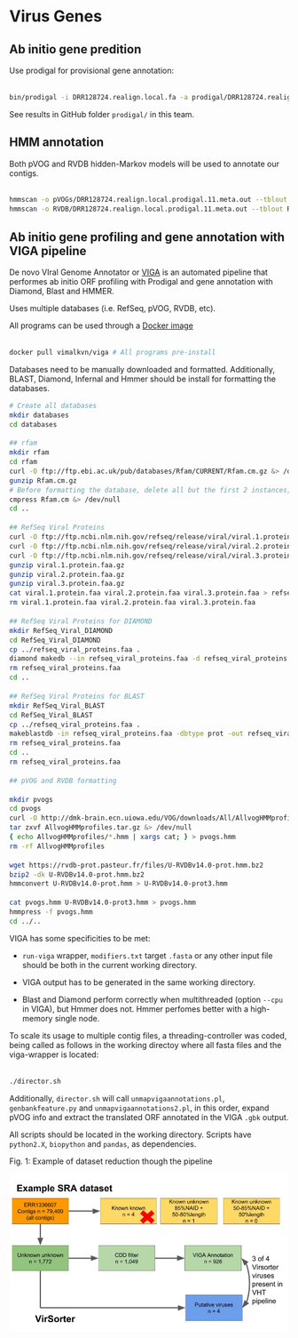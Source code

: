 # Virus Genes 

## Ab initio gene predition

Use prodigal for provisional gene annotation:

```bash

bin/prodigal -i DRR128724.realign.local.fa -a prodigal/DRR128724.realign.local.prodigal.11.meta.faa -d prodigal/DRR128724.realign.local.prodigal.11.meta.fna -s prodigal/DRR128724.realign.local.prodigal.11.meta.txt -g 11 -o prodigal/DRR128724.realign.prodigal.11.meta.fa

```

See results in GitHub folder `prodigal/` in this team.


## HMM annotation

Both pVOG and RVDB hidden-Markov models will be used to annotate our contigs.

```bash

hmmscan -o pVOGs/DRR128724.realign.local.prodigal.11.meta.out --tblout pVOGs/DRR128724.realign.local.prodigal.11.meta.tblout --cpu 32 /novel/databases/pVOGs/all_vogs.hmm prodigal/DRR128724.realign.local.prodigal.11.meta.faa &
hmmscan -o RVDB/DRR128724.realign.local.prodigal.11.meta.out --tblout RVDB/DRR128724.realign.local.prodigal.11.meta.tblout --cpu 32 /novel/databases/RVDB/U-RVDBv14.0-prot-new.hmm prodigal/DRR128724.realign.local.prodigal.11.meta.faa &

```

## Ab initio gene profiling and gene annotation with VIGA pipeline

De novo VIral Genome Annotator or [VIGA](https://www.biorxiv.org/content/early/2018/03/07/277509) is an automated pipeline that performes ab initio ORF profiling with Prodigal and gene annotation with Diamond, Blast and HMMER.

Uses multiple databases (i.e. RefSeq, pVOG, RVDB, etc).

All programs can be used through a [Docker image](https://hub.docker.com/r/vimalkvn/viga/)

```bash

docker pull vimalkvn/viga # All programs pre-install

```
Databases need to be manually downloaded and formatted. Additionally, BLAST, Diamond, Infernal and Hmmer should be install for formatting the databases.

```bash
# Create all databases
mkdir databases
cd databases

## rfam
mkdir rfam
cd rfam
curl -O ftp://ftp.ebi.ac.uk/pub/databases/Rfam/CURRENT/Rfam.cm.gz &> /dev/null
gunzip Rfam.cm.gz
# Before formatting the database, delete all but the first 2 instances, as we don't needed it in our pipeline, but VIGA requires it to launch as mandatory.
cmpress Rfam.cm &> /dev/null
cd ..

## RefSeq Viral Proteins
curl -O ftp://ftp.ncbi.nlm.nih.gov/refseq/release/viral/viral.1.protein.faa.gz &> /dev/null
curl -O ftp://ftp.ncbi.nlm.nih.gov/refseq/release/viral/viral.2.protein.faa.gz &> /dev/null
curl -O ftp://ftp.ncbi.nlm.nih.gov/refseq/release/viral/viral.3.protein.faa.gz &> /dev/null
gunzip viral.1.protein.faa.gz
gunzip viral.2.protein.faa.gz
gunzip viral.3.protein.faa.gz
cat viral.1.protein.faa viral.2.protein.faa viral.3.protein.faa > refseq_viral_proteins.faa
rm viral.1.protein.faa viral.2.protein.faa viral.3.protein.faa

## RefSeq Viral Proteins for DIAMOND
mkdir RefSeq_Viral_DIAMOND
cd RefSeq_Viral_DIAMOND
cp ../refseq_viral_proteins.faa .
diamond makedb --in refseq_viral_proteins.faa -d refseq_viral_proteins &> /dev/null
rm refseq_viral_proteins.faa
cd ..

## RefSeq Viral Proteins for BLAST
mkdir RefSeq_Viral_BLAST
cd RefSeq_Viral_BLAST
cp ../refseq_viral_proteins.faa .
makeblastdb -in refseq_viral_proteins.faa -dbtype prot -out refseq_viral_proteins &> /dev/null
rm refseq_viral_proteins.faa
cd ..
rm refseq_viral_proteins.faa

## pVOG and RVDB formatting

mkdir pvogs
cd pvogs
curl -O http://dmk-brain.ecn.uiowa.edu/VOG/downloads/All/AllvogHMMprofiles.tar.gz &> /dev/null
tar zxvf AllvogHMMprofiles.tar.gz &> /dev/null
{ echo AllvogHMMprofiles/*.hmm | xargs cat; } > pvogs.hmm
rm -rf AllvogHMMprofiles

wget https://rvdb-prot.pasteur.fr/files/U-RVDBv14.0-prot.hmm.bz2 
bzip2 -dk U-RVDBv14.0-prot.hmm.bz2
hmmconvert U-RVDBv14.0-prot.hmm > U-RVDBv14.0-prot3.hmm

cat pvogs.hmm U-RVDBv14.0-prot3.hmm > pvogs.hmm
hmmpress -f pvogs.hmm
cd ../..

```

VIGA has some specificities to be met:

- `run-viga` wrapper, `modifiers.txt` target `.fasta` or any other input file should be both in the current working directory.

- VIGA output has to be generated in the same working directory.

- Blast and Diamond perform correctly when multithreaded (option `--cpu` in VIGA), but Hmmer does not. Hmmer perfomes better with a high-memory single node.
 
To scale its usage to multiple contig files, a threading-controller was coded, being called as follows in the working directoy where all fasta files and the viga-wrapper is located:

```bash

./director.sh

```

Additionally, `director.sh` will call `unmapvigaannotations.pl`, `genbankfeature.py` and `unmapvigaannotations2.pl`, in this order, expand pVOG info and extract the translated ORF annotated in the VIGA `.gbk` output.

All scripts should be located in the working directory. Scripts have `python2.X`, `biopython` and `pandas`, as dependencies.

Fig. 1: Example of dataset reduction though the pipeline

![alt figure](pictures/reduction.jpg)
